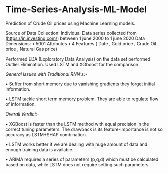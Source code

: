 # Time-Series-Analysis-ML-Model
Prediction of Crude Oil prices using Machine Learning models.

Source of Data Collection: Individual Data series collected from (https://in.investing.com/) between 1 june 2000 to 1 june 2020
Data Dimensions: 
• 5001 Attributes 
• 4 Features ( Date , Gold price , Crude Oil price , Natural Gas price)

Performed EDA (Exploratory Data Analysis) on the data set 
performed Outlier Elimination. 
Used LSTM and XGboost for the comparison

*General Issues with Traditional RNN's:-*

• Suffer from short memory due to vanishing gradients they forget initial information. 

• LSTM  tackle short term memory problem. They are able to regulate flow of information.

*Overall Verdict:-*

•	XGBoost is faster than the LSTM method with equal precision in the correct tuning parameters. The drawback is its feature-importance is not so accuracy as LSTM+SHAP combination.

•	LSTM works better if we are dealing with huge amount of data and enough training data is available.

•	ARIMA requires a series of parameters (p,q,d) which must be calculated based on data, while LSTM does not require setting such parameters.

